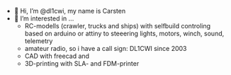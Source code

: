 - 👋 Hi, I’m @dl1cwi, my name is Carsten
- 👀 I’m interested in ...
     - RC-modells (crawler, trucks and ships) with selfbuild controling 
       based on arduino or attiny to steeering lights, motors, winch, sound, telemetry
     - amateur radio, so i have a call sign:  DL1CWI since 2003
     - CAD with freecad and
     - 3D-printing with SLA- and FDM-printer


<!---
dl1cwi/dl1cwi is a ✨ special ✨ repository because its `README.md` (this file) appears on your GitHub profile.
You can click the Preview link to take a look at your changes.
--->
